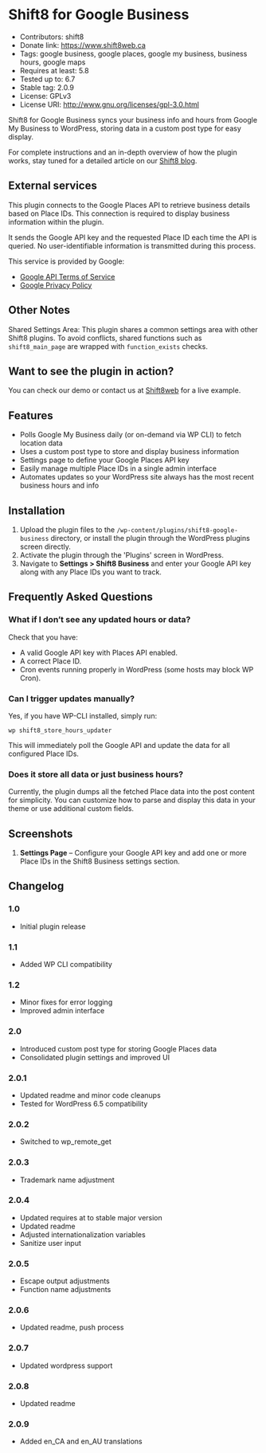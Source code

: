 # Shift8 for Google Business
* Contributors: shift8  
* Donate link: https://www.shift8web.ca  
* Tags: google business, google places, google my business, business hours, google maps  
* Requires at least: 5.8
* Tested up to: 6.7  
* Stable tag: 2.0.9
* License: GPLv3  
* License URI: http://www.gnu.org/licenses/gpl-3.0.html  

Shift8 for Google Business syncs your business info and hours from Google My Business to WordPress, storing data in a custom post type for easy display.

For complete instructions and an in-depth overview of how the plugin works, stay tuned for a detailed article on our [Shift8 blog](https://shift8web.ca).

## External services 

This plugin connects to the Google Places API to retrieve business details based on Place IDs. This connection is required to display business information within the plugin.

It sends the Google API key and the requested Place ID each time the API is queried. No user-identifiable information is transmitted during this process.

This service is provided by Google:
- [Google API Terms of Service](https://developers.google.com/maps/terms)
- [Google Privacy Policy](https://policies.google.com/privacy)

## Other Notes

Shared Settings Area:
This plugin shares a common settings area with other Shift8 plugins. To avoid conflicts, shared functions such as `shift8_main_page` are wrapped with `function_exists` checks.

## Want to see the plugin in action?

You can check our demo or contact us at [Shift8web](https://shift8web.ca) for a live example.

## Features

- Polls Google My Business daily (or on-demand via WP CLI) to fetch location data
- Uses a custom post type to store and display business information
- Settings page to define your Google Places API key
- Easily manage multiple Place IDs in a single admin interface
- Automates updates so your WordPress site always has the most recent business hours and info

## Installation 

1. Upload the plugin files to the `/wp-content/plugins/shift8-google-business` directory, or install the plugin through the WordPress plugins screen directly.  
2. Activate the plugin through the 'Plugins' screen in WordPress.  
3. Navigate to **Settings > Shift8 Business** and enter your Google API key along with any Place IDs you want to track.  

## Frequently Asked Questions 

### What if I don’t see any updated hours or data?

Check that you have:
- A valid Google API key with Places API enabled.  
- A correct Place ID.  
- Cron events running properly in WordPress (some hosts may block WP Cron).  

### Can I trigger updates manually?

Yes, if you have WP-CLI installed, simply run:

```
wp shift8_store_hours_updater
```

This will immediately poll the Google API and update the data for all configured Place IDs.

### Does it store all data or just business hours?

Currently, the plugin dumps all the fetched Place data into the post content for simplicity. You can customize how to parse and display this data in your theme or use additional custom fields.

## Screenshots 

1. **Settings Page** – Configure your Google API key and add one or more Place IDs in the Shift8 Business settings section.

## Changelog 

### 1.0
* Initial plugin release

### 1.1
* Added WP CLI compatibility

### 1.2
* Minor fixes for error logging
* Improved admin interface

### 2.0
* Introduced custom post type for storing Google Places data
* Consolidated plugin settings and improved UI

### 2.0.1
* Updated readme and minor code cleanups  
* Tested for WordPress 6.5 compatibility  

### 2.0.2
* Switched to wp_remote_get

### 2.0.3
* Trademark name adjustment

### 2.0.4
* Updated requires at to stable major version
* Updated readme
* Adjusted internationalization variables
* Sanitize user input

### 2.0.5
* Escape output adjustments
* Function name adjustments

### 2.0.6
* Updated readme, push process

### 2.0.7
* Updated wordpress support

### 2.0.8
* Updated readme

### 2.0.9
* Added en_CA and en_AU translations